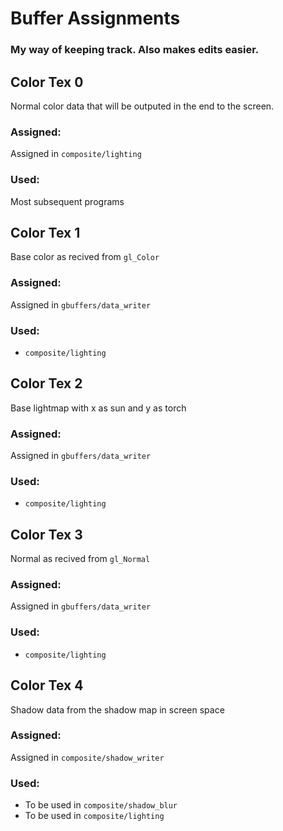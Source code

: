 # Buffer Assignments
### My way of keeping track. Also makes edits easier.

## Color Tex 0
Normal color data that will be outputed in the end to the screen.
### Assigned:
Assigned in `composite/lighting`
### Used:
Most subsequent programs

## Color Tex 1
Base color as recived from `gl_Color`
### Assigned:
Assigned in `gbuffers/data_writer`
### Used:
- `composite/lighting`

## Color Tex 2
Base lightmap with x as sun and y as torch
### Assigned:
Assigned in `gbuffers/data_writer`
### Used:
- `composite/lighting`

## Color Tex 3
Normal as recived from `gl_Normal`
### Assigned:
Assigned in `gbuffers/data_writer`
### Used:
- `composite/lighting`

## Color Tex 4
Shadow data from the shadow map in screen space
### Assigned:
Assigned in `composite/shadow_writer`
### Used:
- To be used in `composite/shadow_blur`
- To be used in `composite/lighting`